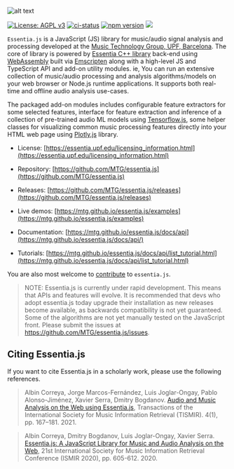 
![alt text](https://user-images.githubusercontent.com/14850001/66190489-67098d80-e68c-11e9-9a7c-35b82f6635e1.png)

[![License: AGPL v3](https://img.shields.io/badge/License-AGPL%20v3-blue.svg)](https://www.gnu.org/licenses/agpl-3.0)
[![ci-status](https://github.com/MTG/essentia.js/actions/workflows/integration.yml/badge.svg)](https://github.com/MTG/essentia.js/actions/workflows/integration.yml)
[![npm version](https://badge.fury.io/js/essentia.js.svg)](https://badge.fury.io/js/essentia.js)
[![](https://data.jsdelivr.com/v1/package/npm/essentia.js/badge)](https://www.jsdelivr.com/package/npm/essentia.js)


`Essentia.js` is a JavaScript (JS) library for music/audio signal analysis and processing developed at the [Music Technology Group, UPF, Barcelona](https://www.upf.edu/web/mtg/). The core of library is powered by [Essentia C++ library](https://essentia.upf.edu) back-end using [WebAssembly](https://webassembly.org/) built via [Emscripten](https://emscripten.org/) along with a high-level JS and TypeScript API and add-on utility modules. ie, You can run an extensive collection of music/audio processing and analysis algorithms/models on your web browser or Node.js runtime applications. It supports both real-time and offline audio analysis use-cases.  

The packaged add-on modules includes configurable feature extractors for some selected features, interface for feature extraction and inference of a collection of pre-trained audio ML models using [Tensorflow.js](https://www.tensorflow.org/js), some helper classes for visualizing common music processing features directly into your HTML web page using [Plotly.js](https://plotly.com/javascript/) library.

- License: [https://essentia.upf.edu/licensing_information.html](https://essentia.upf.edu/licensing_information.html)

- Repository: [https://github.com/MTG/essentia.js](https://github.com/MTG/essentia.js)

- Releases: [https://github.com/MTG/essentia.js/releases](https://github.com/MTG/essentia.js/releases)


- Live demos: [https://mtg.github.io/essentia.js/examples](https://mtg.github.io/essentia.js/examples)


- Documentation: [https://mtg.github.io/essentia.js/docs/api](https://mtg.github.io/essentia.js/docs/api/)

- Tutorials: [https://mtg.github.io/essentia.js/docs/api/list_tutorial.html](https://mtg.github.io/essentia.js/docs/api/list_tutorial.html)
  

You are also most welcome to [contribute](CONTRIBUTING.md) to `essentia.js`. 

> NOTE: Essentia.js is currently under rapid development. This means that APIs and features will evolve. It is recommended that devs who adopt essentia.js today upgrade their installation as new releases become available, as backwards compatibility is not yet guaranteed. Some of the algorithms are not yet manually tested on the JavaScript front. Please submit the issues at https://github.com/MTG/essentia.js/issues.

## Citing Essentia.js
If you want to cite Essentia.js in a scholarly work, please use the following references.

> Albin Correya, Jorge Marcos-Fernández, Luis Joglar-Ongay, Pablo Alonso-Jiménez, Xavier Serra, Dmitry Bogdanov. [Audio and Music Analysis on the Web using Essentia.js](http://doi.org/10.5334/tismir.111), Transactions of the International Society for Music Information Retrieval (TISMIR). 4(1), pp. 167–181. 2021.

> Albin Correya, Dmitry Bogdanov, Luis Joglar-Ongay, Xavier Serra. [Essentia.js: A JavaScript Library for Music and Audio Analysis on the Web](http://hdl.handle.net/10230/45451), 21st International Society for Music Information Retrieval Conference (ISMIR 2020), pp. 605-612. 2020.

